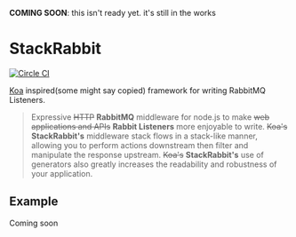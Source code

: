__COMING SOON__: this isn't ready yet. it's still in the works

# StackRabbit

[![Circle CI](https://circleci.com/gh/danethurber/stackrabbit.svg?style=shield)](https://circleci.com/gh/danethurber/stackrabbit)

[Koa](https://github.com/koajs/koa) inspired(some might say copied) framework for writing RabbitMQ Listeners.

>Expressive ~~HTTP~~ __RabbitMQ__ middleware for node.js to make ~~web applications and APIs~~ __Rabbit Listeners__ more enjoyable to write. ~~Koa's~~ __StackRabbit's__ middleware stack flows in a stack-like manner, allowing you to perform actions downstream then filter and manipulate the response upstream. ~~Koa's~~ __StackRabbit's__ use of generators also greatly increases the readability and robustness of your application.


## Example

Coming soon
